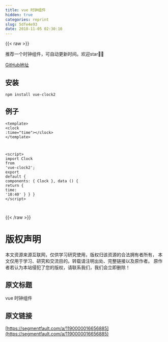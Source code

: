 ```yaml
---
title: vue 时钟组件
hidden: true
categories: reprint
slug: 5dfe4e93
date: 2018-11-05 02:30:10
---
```


{{< raw >}}
<p>&#x63A8;&#x8350;&#x4E00;&#x4E2A;&#x65F6;&#x949F;&#x7EC4;&#x4EF6;&#xFF0C;&#x53EF;&#x81EA;&#x52A8;&#x66F4;&#x65B0;&#x65F6;&#x95F4;&#x3002;&#x6B22;&#x8FCE;star&#x1F44F;&#x1F44F;</p><p><a href="https://github.com/bestvist/vue-clock2" rel="nofollow noreferrer" target="_blank">GitHub&#x5730;&#x5740;</a></p><h2 id="articleHeader0">&#x5B89;&#x88C5;</h2><div class="widget-codetool" style="display:none"><div class="widget-codetool--inner"><span class="selectCode code-tool" data-toggle="tooltip" data-placement="top" title="" data-original-title="&#x5168;&#x9009;"></span> <span type="button" class="copyCode code-tool" data-toggle="tooltip" data-placement="top" data-clipboard-text="npm install vue-clock2" title="" data-original-title="&#x590D;&#x5236;"></span> <span type="button" class="saveToNote code-tool" data-toggle="tooltip" data-placement="top" title="" data-original-title="&#x653E;&#x8FDB;&#x7B14;&#x8BB0;"></span></div></div><pre class="hljs cmake"><code style="word-break:break-word;white-space:initial">npm <span class="hljs-keyword">install</span> vue-clock2</code></pre><h2 id="articleHeader1">&#x4F8B;&#x5B50;</h2><div class="widget-codetool" style="display:none"><div class="widget-codetool--inner"><span class="selectCode code-tool" data-toggle="tooltip" data-placement="top" title="" data-original-title="&#x5168;&#x9009;"></span> <span type="button" class="copyCode code-tool" data-toggle="tooltip" data-placement="top" data-clipboard-text="&lt;template&gt;
  &lt;clock :time=&quot;time&quot;&gt;&lt;/clock&gt;
&lt;/template&gt;

&lt;script&gt;
  import Clock from &apos;vue-clock2&apos;;
  export default {
    components: { Clock },
    data () {
      return {
          time: &apos;10:40&apos;
      }
    }
  }
&lt;/script&gt;" title="" data-original-title="&#x590D;&#x5236;"></span> <span type="button" class="saveToNote code-tool" data-toggle="tooltip" data-placement="top" title="" data-original-title="&#x653E;&#x8FDB;&#x7B14;&#x8BB0;"></span></div></div><pre class="hljs xml"><code><span class="hljs-tag">&lt;<span class="hljs-name">template</span>&gt;</span>
  <span class="hljs-tag">&lt;<span class="hljs-name">clock</span> <span class="hljs-attr">:time</span>=<span class="hljs-string">&quot;time&quot;</span>&gt;</span><span class="hljs-tag">&lt;/<span class="hljs-name">clock</span>&gt;</span>
<span class="hljs-tag">&lt;/<span class="hljs-name">template</span>&gt;</span>

<span class="hljs-tag">&lt;<span class="hljs-name">script</span>&gt;</span><span class="javascript">
  <span class="hljs-keyword">import</span> Clock <span class="hljs-keyword">from</span> <span class="hljs-string">&apos;vue-clock2&apos;</span>;
  <span class="hljs-keyword">export</span> <span class="hljs-keyword">default</span> {
    <span class="hljs-attr">components</span>: { Clock },
    data () {
      <span class="hljs-keyword">return</span> {
          <span class="hljs-attr">time</span>: <span class="hljs-string">&apos;10:40&apos;</span>
      }
    }
  }
</span><span class="hljs-tag">&lt;/<span class="hljs-name">script</span>&gt;</span></code></pre><p><span class="img-wrap"><img data-src="/img/remote/1460000016656888" src="https://static.alili.tech/img/remote/1460000016656888" alt="" title="" style="cursor:pointer;display:inline"></span></p>
{{< /raw >}}

# 版权声明
本文资源来源互联网，仅供学习研究使用，版权归该资源的合法拥有者所有，
本文仅用于学习、研究和交流目的。转载请注明出处、完整链接以及原作者。
原作者若认为本站侵犯了您的版权，请联系我们，我们会立即删除！

## 原文标题
vue 时钟组件

## 原文链接
[https://segmentfault.com/a/1190000016656885](https://segmentfault.com/a/1190000016656885)


